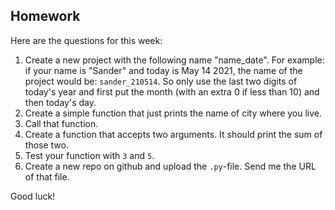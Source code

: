 Homework
-

Here are the questions for this week:

1. Create a new project with the following name "name_date". For example: if your name is "Sander" and today is May 14 2021, the name of the project would be: `sander_210514`. So only use the last two digits of today's year and first put the month (with an extra 0 if less than 10) and then today's day.
1. Create a simple function that just prints the name of city where you live.
1. Call that function.
1. Create a function that accepts two arguments. It should print the sum of those two.
1. Test your function with `3` and `5`.
1. Create a new repo on github and upload the `.py`-file. Send me the URL of that file.

Good luck!

